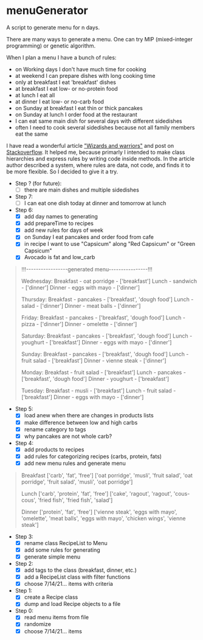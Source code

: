 # menuGenerator
A script to generate menu for n days.

There are many ways to generate a menu. One can try MIP (mixed-integer programming) or genetic algorithm.

When I plan a menu I have a bunch of rules:
- on Working days I don't have much time for cooking
- at weekend I can prepare dishes with long cooking time
- only at breakfast I eat 'breakfast' dishes
- at breakfast I eat low- or no-protein food
- at lunch I eat all
- at dinner I eat low- or no-carb food
- on Sunday at breakfast I eat thin or thick pancakes
- on Sunday at lunch I order food at the restaurant
- I can eat same main dish for several days with different sidedishes
- often I need to cook several sidedishes because not all family members eat the same

I have read a wonderful article ["Wizards and warriors"](https://ericlippert.com/2015/04/27/wizards-and-warriors-part-one/) and post on [Stackoverflow](https://stackoverflow.com/questions/55226942/python-how-to-to-make-set-of-rules-for-each-class-in-a-game). It helped me, because primarly I intended to make class hierarchies and express rules by writing code inside methods. In the article author described a system, where rules are data, not code, and finds it to be more flexible. So I decided to give it a try.

- Step ? (for future):
  - [ ] there are main dishes and multiple sidedishes

- Step 7:
  - [ ] I can eat one dish today at dinner and tomorrow at lunch   

- Step 6:
  - [x] add day names to generating
  - [x] add prepareTime to recipes
  - [x] add new rules for days of week
  - [x] on Sunday I eat pancakes and order food from cafe
  - [x] in recipe I want to use "Capsicum" along "Red Capsicum" or "Green Capsicum"
  - [x] Avocado is fat and low_carb
>   !!!-----------------generated menu----------------!!!
> 
> Wednesday:
> Breakfast - oat porridge  -  ['breakfast']
> Lunch - sandwich  -  ['dinner']
> Dinner - eggs with mayo  -  ['dinner']
> 
> Thursday:
> Breakfast - pancakes  -  ['breakfast', 'dough food']
> Lunch - salad  -  ['dinner']
> Dinner - meat balls  -  ['dinner']
> 
> Friday:
> Breakfast - pancakes  -  ['breakfast', 'dough food']
> Lunch - pizza  -  ['dinner']
> Dinner - omelette  -  ['dinner']
> 
> Saturday:
> Breakfast - pancakes  -  ['breakfast', 'dough food']
> Lunch - youghurt  -  ['breakfast']
> Dinner - eggs with mayo  -  ['dinner']
> 
> Sunday:
> Breakfast - pancakes  -  ['breakfast', 'dough food']
> Lunch - fruit salad  -  ['breakfast']
> Dinner - vienne steak  -  ['dinner']
> 
> Monday:
> Breakfast - fruit salad  -  ['breakfast']
> Lunch - pancakes  -  ['breakfast', 'dough food']
> Dinner - youghurt  -  ['breakfast']
> 
> Tuesday:
> Breakfast - musli  -  ['breakfast']
> Lunch - fruit salad  -  ['breakfast']
> Dinner - eggs with mayo  -  ['dinner']

- Step 5:
  - [x] load anew when there are changes in products lists
  - [x] make difference between low and high carbs
  - [x] rename category to tags
  - [x] why pancakes are not whole carb?

- Step 4:
  - [x] add products to recipes
  - [x] add rules for categorizing recipes (carbs, protein, fats)
  - [x] add new menu rules and generate menu
> Breakfast
> ['carb', 'fat', 'free']
> ['oat porridge', 'musli', 'fruit salad', 'oat porridge', 'fruit salad', 'musli', 'oat porridge']
> 
> Lunch
> ['carb', 'protein', 'fat', 'free']
> ['cake', 'ragout', 'ragout', 'cous-cous', 'fried fish', 'fried fish', 'salad']
> 
> Dinner
> ['protein', 'fat', 'free']
> ['vienne steak', 'eggs with mayo', 'omelette', 'meat balls', 'eggs with mayo', 'chicken wings', 'vienne steak']

- Step 3:
  - [x] rename class RecipeList to Menu
  - [x] add some rules for generating
  - [x] generate simple menu

- Step 2:
  - [x] add tags to the class (breakfast, dinner, etc.)
  - [x] add a RecipeList class with filter functions
  - [x] choose 7/14/21... items with criteria

- Step 1:
  - [x] create a Recipe class
  - [x] dump and load Recipe objects to a file

- Step 0:
  - [x] read menu items from file
  - [x] randomize
  - [x] choose 7/14/21... items
